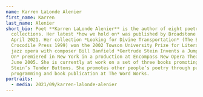 ```yaml
---
name: Karren LaLonde Alenier
first_name: Karren
last_name: Alenier
short_bio: Poet **Karren LaLonde Alenier** is the author of eight poetry
  collections. Her latest *how we hold on* was published by Broadstone Books in
  April 2021. Her collection *Looking for Divine Transportation* (The Bunny &
  Crocodile Press 1999) won the 2002 Towson University Prize for Literature. Her
  jazz opera with composer Bill Banfield *Gertrude Stein Invents a Jump Early
  On* premiered in New York in a production at Encompass New Opera Theatre in
  June 2005. She is currently at work on a set of three books promoting Gertrude
  Stein’s Tender Buttons. She promotes other people’s poetry through public
  programming and book publication at The Word Works.
portraits:
  - media: 2021/09/karren-lalonde-alenier
---
```


